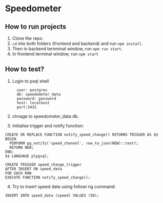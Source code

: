 ﻿# Speedometer

## How to run projects
1. Clone the repo.
2. ```cd``` into both folders (frontend and backend) and run ```npm install```.
3. Then in backend ternminal window, run ```npm run start```.
4. In frontend terminal window, run ```npm start```

## How to test?
1. Login to psql shell
   ```
     user: postgres
     db: speedometer_data
     password: password
     host: localhost
     port:5432
   ```
      
2. chnage to speedometer_data db.
3. Initialise trigger and notify function:

```
CREATE OR REPLACE FUNCTION notify_speed_change() RETURNS TRIGGER AS $$
BEGIN
  PERFORM pg_notify('speed_channel', row_to_json(NEW)::text);
  RETURN NEW;
END;
$$ LANGUAGE plpgsql;

CREATE TRIGGER speed_change_trigger
AFTER INSERT ON speed_data
FOR EACH ROW
EXECUTE FUNCTION notify_speed_change();
```
4. Try to insert speed data using followi
ng command:

```INSERT INTO speed_data (speed) VALUES (50);```
